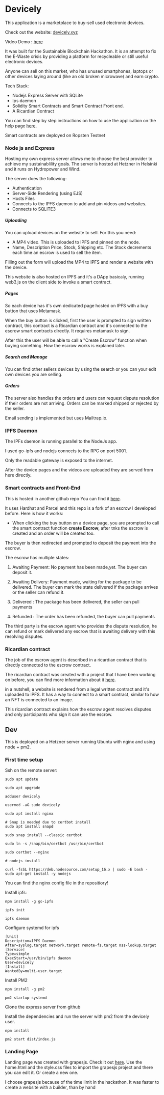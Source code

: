# Devicely

This application is a marketplace to buy-sell used electronic devices.

Check out the website: [devicely.xyz](https://devicely.xyz)

Video Demo : [here](https://www.youtube.com/watch?v=GjAImyD0AJ8)

It was built for the Sustainable Blockchain Hackathon. It is an attempt to fix the E-Waste crisis by providing a platform for recycleable or still useful electronic devices.

Anyone can sell on this market, who has unused smartphones, laptops or other devices laying around (like an old broken microwave) and earn crypto.

Tech Stack:

- Nodejs Express Server with SQLite
- Ips daemon
- Solidity Smart Contracts and Smart Contract Front end.
- A Ricardian Contract

You can find step by step instructions on how to use the application on the help page [here](https://devicely.xyz/help.html).

Smart contracts are deployed on Ropsten Testnet

### Node js and Express

Hosting my own express server allows me to choose the best provider to achieve my sustainablility goals. The server is hosted at Hetzner in Helsinki and it runs on Hydropower and Wind.

The server does the following:

- Authentication
- Server-Side Rendering (using EJS)
- Hosts Files
- Connects to the IPFS daemon to add and pin videos and websites.
- Connects to SQLITE3

##### Uploading

You can upload devices on the website to sell. For this you need:

- A MP4 video. This is uploaded to IPFS and pinned on the node.
- Name, Description Price, Stock, Shipping etc. The Stock decrements each time an escrow is used to sell the item.

Filling out the form will upload the MP4 to IPFS and render a website with the device.

This website is also hosted on IPFS and it's a DApp basicaly, running web3.js on the client side to invoke a smart contract.

##### Pages

So each device has it's own dedicated page hosted on IPFS with a buy button that uses Metamask.

When the buy button is clicked, first the user is prompted to sign written contract, this contract is a Ricardian contract and it's connected to the escrow smart contracts directly. It requires metamask to sign.

After this the user will be able to call a "Create Escrow" function when buying something. How the escrow works is explaned later.

##### Search and Manage

You can find other sellers devices by using the search or you can your edit own devices you are selling.

##### Orders

The server also handles the orders and users can request dispute resolution if their orders are not arriving. Orders can be marked shipped or rejected by the seller.

Email sending is implemented but uses Mailtrap.io.

### IPFS Daemon

The IPFs daemon is running parallel to the NodeJs app.

I used go-ipfs and nodejs connects to the RPC on port 5001.

Only the readable gateway is exposed to the internet.

After the device pages and the videos are uploaded they are served from here directly.

### Smart contracts and Front-End

This is hosted in another github repo
You can find it [here](https://github.com/StrawberryChocolateFudge/Devicely_Escrow).

It uses Hardhat and Parcel and this repo is a fork of an escrow I developed before.
Here is how it works:

- When clicking the buy button on a device page, you are prompted to call the smart contract function **create Escrow**, after tnks the escrow is created and an order will be created too.

The buyer is then redirected and prompted to deposit the payment into the escrow.

The escrow has multiple states:

1. Awaiting Payment: No payment has been made,yet. The buyer can deposit it.

2. Awaiting Delivery: Payment made, waiting for the package to be delivered. The buyer can mark the state delivered if the package arrives or the seller can refund it.
3. Delivered : The package has been delivered, the seller can pull payments
4. Refunded : The order has been refunded, the buyer can pull payments

The third party is the escrow agent who provides the dispute resolution, he can refund or mark delivered any escrow that is awaiting delivery with this resolving disputes.

### Ricardian contract

The job of the escrow agent is described in a ricardian contract that is directly connected to the escrow contract.

The ricardian contract was created with a project that I have been working on before, you can find more information about it [here](https://ricardianfabric.com).

in a nutshell, a website is rendered from a legal written contract and it's uploaded to IPFS. It has a way to connect to a smart contract, similar to how an NFT is connected to an image.

This ricardian contract explains how the escrow agent resolves disputes and only participants who sign it can use the escrow.

## Dev

This is deployed on a Hetzner server running Ubuntu with nginx and using node + pm2.

### First time setup

Ssh on the remote server:

    sudo apt update

    sudo apt upgrade

    adduser devicely

    usermod -aG sudo devicely

    sudo apt install nginx

    # Snap is needed due to certbot install
    sudo apt install snapd

    sudo snap install --classic certbot

    sudo ln -s /snap/bin/certbot /usr/bin/certbot

    sudo certbot --nginx

    # nodejs install

    curl -fsSL https://deb.nodesource.com/setup_16.x | sudo -E bash -
    sudo apt-get install -y nodejs

You can find the nginx config file in the repositiory!

Install ipfs:

    npm install -g go-ipfs

    ipfs init

    ipfs daemon

Configure systemd for ipfs

    [Unit]
    Description=IPFS Daemon
    After=syslog.target network.target remote-fs.target nss-lookup.target
    [Service]
    Type=simple
    ExecStart=/usr/bin/ipfs daemon
    User=devicely
    [Install]
    WantedBy=multi-user.target

Install PM2

    npm install -g pm2

    pm2 startup systemd

Clone the express server from github

Install the dependencies and run the server with pm2 from the devicely user.

    npm install

    pm2 start dist/index.js

### Landing Page

Landing page was created with grapesjs. Check it out [here](https://grapesjs.com/demo.html). Use the home.html and the style.css files to import the grapesjs project and there you can edit it. Or create a new one.

I choose grapesjs because of the time limit in the hackathon. It was faster to create a website with a builder, than by hand
